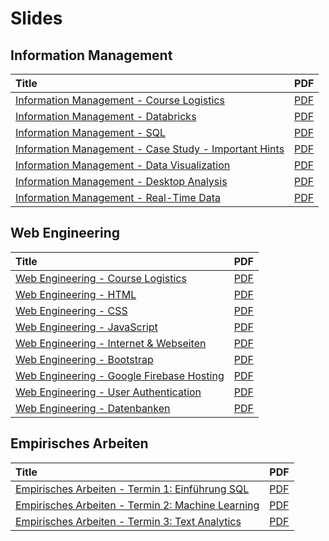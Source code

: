 # Slides

## Information Management

| Title | PDF |
| :--- | :--- |
| [Information Management - Course Logistics](https://docs.google.com/presentation/d/1f50g8emsMCED837lartjZGWRLuT-5gmXOPoraxlKr5k/preview) | [PDF ](https://docs.google.com/presentation/d/1f50g8emsMCED837lartjZGWRLuT-5gmXOPoraxlKr5k/export/pdf) |
| [Information Management - Databricks](https://docs.google.com/presentation/d/1Q1r0kMzALJPBoMvPlLgCykllL1kvLZVrWeELpMvXUhE/preview) | [PDF](https://docs.google.com/presentation/d/1Q1r0kMzALJPBoMvPlLgCykllL1kvLZVrWeELpMvXUhE/export/pdf) |
| [Information Management - SQL](https://docs.google.com/presentation/d/1Ga31SJKo6KTfMq0m2Z5T7eTmGqMPdBn5cLVnzWHWS4k/preview) | [PDF](https://docs.google.com/presentation/d/1Ga31SJKo6KTfMq0m2Z5T7eTmGqMPdBn5cLVnzWHWS4k/export/pdf) |
| [Information Management - Case Study - Important Hints](https://docs.google.com/presentation/d/1S1s3UVZQV5XmStceK8U0b21uerJrBuOEZrLOOtw2Tog/preview) | [PDF](https://docs.google.com/presentation/d/1S1s3UVZQV5XmStceK8U0b21uerJrBuOEZrLOOtw2Tog/export/pdf) |
| [Information Management - Data Visualization](https://docs.google.com/presentation/d/1H1bS-S032m-vaZHlvtz7JzbS0cQDzjyLVP1XVcY4_oc/preview) | [PDF](https://docs.google.com/presentation/d/1H1bS-S032m-vaZHlvtz7JzbS0cQDzjyLVP1XVcY4_oc/export/pdf) |
| [Information Management - Desktop Analysis](https://docs.google.com/presentation/d/1WFdGQOktDzsZxBuMoa1K_hDYXZbxdNxmI3wFVvkg-5U/preview) | [PDF](https://docs.google.com/presentation/d/1WFdGQOktDzsZxBuMoa1K_hDYXZbxdNxmI3wFVvkg-5U/export/pdf) |
| [Information Management - Real-Time Data](https://docs.google.com/presentation/d/1q8upEyg2hksW_XeiTIJa348LIZpsKE-u40qKNmLWkOc/preview) | [PDF](https://docs.google.com/presentation/d/1q8upEyg2hksW_XeiTIJa348LIZpsKE-u40qKNmLWkOc/export/pdf) |

## Web Engineering

| Title | PDF |
| :--- | :--- |
| [Web Engineering - Course Logistics](https://docs.google.com/presentation/d/1ymvB7ECe7JEWWW58lIUpq8uwDapbckSqcnResJXUmoM/preview) | [PDF](https://docs.google.com/presentation/d/1ymvB7ECe7JEWWW58lIUpq8uwDapbckSqcnResJXUmoM/export/pdf) |
| [Web Engineering - HTML](https://docs.google.com/presentation/d/1PhXowlnG_1-sIRxYHK_1n1KwSOI84WIIg-WR6fAypl8/preview) | [PDF](https://docs.google.com/presentation/d/1PhXowlnG_1-sIRxYHK_1n1KwSOI84WIIg-WR6fAypl8/export/pdf) |
| [Web Engineering - CSS](https://docs.google.com/presentation/d/1mq--Z4OQfOlmgIO4JNJjqHEXX3p6E6VbHLrz7PerrlU/preview) | [PDF](https://docs.google.com/presentation/d/1mq--Z4OQfOlmgIO4JNJjqHEXX3p6E6VbHLrz7PerrlU/export/pdf) |
| [Web Engineering - JavaScript](https://docs.google.com/presentation/d/1lEUBkuzgH-6UCUyIXpaWwkRS6z7Mw6TAVh7O-C65qG4/preview) | [PDF](https://docs.google.com/presentation/d/1lEUBkuzgH-6UCUyIXpaWwkRS6z7Mw6TAVh7O-C65qG4/export/pdf) |
| [Web Engineering - Internet & Webseiten](https://docs.google.com/presentation/d/1bSXHREcajOiVXvF7ZKAUcbSDMPruN9thIiPoidkKeD0/preview) | [PDF](https://docs.google.com/presentation/d/1bSXHREcajOiVXvF7ZKAUcbSDMPruN9thIiPoidkKeD0/export/pdf) |
| [Web Engineering - Bootstrap](https://docs.google.com/presentation/d/1xxKzZFht8IzFXHwBWgtwHuQe8fZ5WC0WzhYdLNmGuPU/preview) | [PDF](https://docs.google.com/presentation/d/1xxKzZFht8IzFXHwBWgtwHuQe8fZ5WC0WzhYdLNmGuPU/export/pdf) |
| [Web Engineering - Google Firebase Hosting](https://docs.google.com/presentation/d/1y3ANxJyGHnnr8dDOvM1QbijVmgSdj9WJXl9MRSFpNBs/preview) | [PDF](https://docs.google.com/presentation/d/1y3ANxJyGHnnr8dDOvM1QbijVmgSdj9WJXl9MRSFpNBs/export/pdf) |
| [Web Engineering - User Authentication](https://docs.google.com/presentation/d/11ovo03i0l2pNUNGqE3jVURft4rVwVzJkOIDBl4aJqsQ/preview) | [PDF](https://docs.google.com/presentation/d/11ovo03i0l2pNUNGqE3jVURft4rVwVzJkOIDBl4aJqsQ/export?format=pdf) |
| [Web Engineering - Datenbanken](https://docs.google.com/presentation/d/121Z8nZLQ2UlEqnDVkXq9872QMnyMxzBSm37U4pkZUR4/preview) | [PDF](https://docs.google.com/presentation/d/121Z8nZLQ2UlEqnDVkXq9872QMnyMxzBSm37U4pkZUR4/export?format=pdf) |

## Empirisches Arbeiten

| Title | PDF |
| :--- | :--- |
| [Empirisches Arbeiten - Termin 1: Einführung SQL](https://docs.google.com/presentation/d/1rTclz3KB86Lh5AKuyxSmUWvtzsX2qkf1zn5-ZA7UrGw/preview) | [PDF](https://docs.google.com/presentation/d/1rTclz3KB86Lh5AKuyxSmUWvtzsX2qkf1zn5-ZA7UrGw/export/pdf) |
| [Empirisches Arbeiten - Termin 2: Machine Learning](https://docs.google.com/presentation/d/1tOydUnBLQzIUXxEfSp0SRY-Wy80yezicFVqqn9Hw7-4/preview) | [PDF](https://docs.google.com/presentation/d/1tOydUnBLQzIUXxEfSp0SRY-Wy80yezicFVqqn9Hw7-4/export/pdf) |
| [Empirisches Arbeiten - Termin 3: Text Analytics](https://docs.google.com/presentation/d/1JxUalKRsYWV3rVm3RhKYkDYMVM7eZZvqf_SxXMKH_wc/preview) | [PDF](https://docs.google.com/presentation/d/1JxUalKRsYWV3rVm3RhKYkDYMVM7eZZvqf_SxXMKH_wc/export/pdf) |

